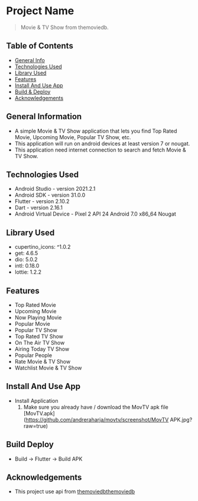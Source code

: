 # Project Name
> Movie & TV Show from themoviedb.

## Table of Contents
* [General Info](#general-information)
* [Technologies Used](#technologies-used)
* [Library Used](#library-used)
* [Features](#features)
* [Install And Use App](#install-and-use-app)
* [Build & Deploy](#build-deploy)
* [Acknowledgements](#acknowledgements)

## General Information
- A simple Movie & TV Show application that lets you find Top Rated Movie, Upcoming Movie, Popular TV Show, etc.
- This application will run on android devices at least version 7 or nougat.
- This application need internet connection to search and fetch Movie & TV Show.

## Technologies Used
- Android Studio - version 2021.2.1
- Android SDK - version 31.0.0
- Flutter - version 2.10.2
- Dart - version 2.16.1
- Android Virtual Device - Pixel 2 API 24 Android 7.0 x86_64 Nougat

## Library Used
- cupertino_icons: ^1.0.2 
- get: 4.6.5 
- dio: 5.0.2 
- intl: 0.18.0 
- lottie: 1.2.2

## Features
- Top Rated Movie
- Upcoming Movie
- Now Playing Movie
- Popular Movie
- Popular TV Show
- Top Rated TV Show
- On The Air TV Show
- Airing Today TV Show
- Popular People
- Rate Movie & TV Show
- Watchlist Movie & TV Show

## Install And Use App
- Install Application 
  1. Make sure you already have / download the MovTV apk file
     [MovTV.apk](https://github.com/andreraharja/movtv/screenshot/MovTV APK.jpg?raw=true)

## Build Deploy
- Build -> Flutter -> Build APK

## Acknowledgements
- This project use api from [themoviedbthemoviedb](https://developers.themoviedb.org/3/getting-started/introduction)
